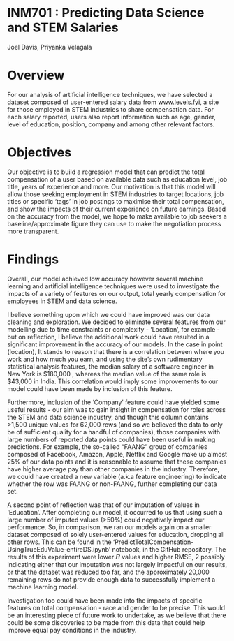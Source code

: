 # INM701 : Predicting Data Science and STEM Salaries
Joel Davis, Priyanka Velagala

# Overview 
For our analysis of artificial intelligence techniques, we have selected a dataset composed of
user-entered salary data from www.levels.fyi, a site for those employed in STEM industries to
share compensation data. For each salary reported, users also report information such as age,
gender, level of education, position, company and among other relevant factors.

# Objectives 
Our objective is to build a regression model that can predict the total compensation of a user
based on available data such as education level, job title, years of experience and more. Our
motivation is that this model will allow those seeking employment in STEM industries to target
locations, job titles or specific ‘tags’ in job postings to maximise their total compensation, and
show the impacts of their current experience on future earnings. Based on the accuracy from
the model, we hope to make available to job seekers a baseline/approximate figure they can
use to make the negotiation process more transparent.

# Findings
Overall, our model achieved low accuracy however several machine learning and
artificial intelligence techniques were used to investigate the impacts of a variety of features on our output,
total yearly compensation for employees in STEM and data science.

I believe something upon which we could have improved was our data cleaning and exploration.
We decided to eliminate several features from our modelling due to time constraints or
complexity - ‘Location’, for example - but on reflection, I believe the additional work could have
resulted in a significant improvement in the accuracy of our models. In the case in point
(location), It stands to reason that there is a correlation between where you work and how much
you earn, and using the site’s own rudimentary statistical analysis features, the median salary of
a software engineer in New York is $180,000 , whereas the median value of the same role is
$43,000 in India. This correlation would imply some improvements to our model could have
been made by inclusion of this feature.

Furthermore, inclusion of the ‘Company’ feature could have yielded some useful results - our
aim was to gain insight in compensation for roles across the STEM and data science industry,
and though this column contains >1,500 unique values for 62,000 rows (and so we believed the
data to only be of sufficient quality for a handful of companies), those companies with large
numbers of reported data points could have been useful in making predictions. For example, the
so-called “FAANG” group of companies composed of Facebook, Amazon, Apple, Netflix and
Google make up almost 25% of our data points and it is reasonable to assume that these
companies have higher average pay than other companies in the industry. Therefore, we could
have created a new variable (a.k.a feature engineering) to indicate whether the row was FAANG
or non-FAANG, further completing our data set.

A second point of reflection was that of our imputation of values in ‘Education’. After completing
our model, it occurred to us that using such a large number of imputed values (>50%) could
negatively impact our performance. So, in comparison, we ran our models again on a smaller
dataset composed of solely user-entered values for education, dropping all other rows. This can
be found in the ‘PredictTotalCompensation-UsingTrueEduValue-entireDS.ipynb’ notebook, in the
GitHub repository. The results of this experiment were lower 𝑅 values and higher RMSE, 2
possibly indicating either that our imputation was not largely impactful on our results, or that the
dataset was reduced too far, and the approximately 20,000 remaining rows do not provide
enough data to successfully implement a machine learning model.

Investigation too could have been made into the impacts of specific features on total
compensation - race and gender to be precise. This would be an interesting piece of future work
to undertake, as we believe that there could be some discoveries to be made from this data that
could help improve equal pay conditions in the industry.
